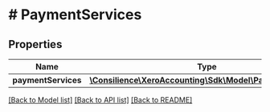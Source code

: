 # # PaymentServices

## Properties

Name | Type | Description | Notes
------------ | ------------- | ------------- | -------------
**paymentServices** | [**\Consilience\XeroAccounting\Sdk\Model\PaymentService[]**](PaymentService.md) |  | [optional] 

[[Back to Model list]](../../README.md#documentation-for-models) [[Back to API list]](../../README.md#documentation-for-api-endpoints) [[Back to README]](../../README.md)



